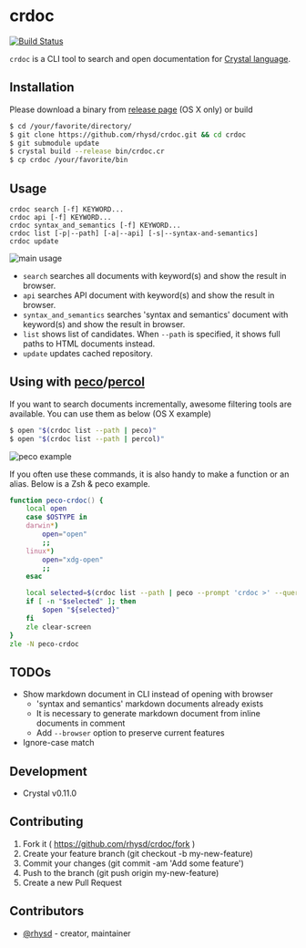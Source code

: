 crdoc
=======
[![Build Status](https://travis-ci.org/rhysd/crdoc.svg)](https://travis-ci.org/rhysd/crdoc)

`crdoc` is a CLI tool to search and open documentation for [Crystal language](https://github.com/manastech/crystal).

## Installation

Please download a binary from [release page](https://github.com/rhysd/crdoc/releases) (OS X only) or build

```sh
$ cd /your/favorite/directory/
$ git clone https://github.com/rhysd/crdoc.git && cd crdoc
$ git submodule update
$ crystal build --release bin/crdoc.cr
$ cp crdoc /your/favorite/bin
```

## Usage

```
crdoc search [-f] KEYWORD...
crdoc api [-f] KEYWORD...
crdoc syntax_and_semantics [-f] KEYWORD...
crdoc list [-p|--path] [-a|--api] [-s|--syntax-and-semantics]
crdoc update
```

![main usage](https://raw.githubusercontent.com/rhysd/ss/master/crdoc/crdoc.gif)

- `search` searches all documents with keyword(s) and show the result in browser.
- `api` searches API document with keyword(s) and show the result in browser.
- `syntax_and_semantics` searches 'syntax and semantics' document with keyword(s) and show the result in browser.
- `list` shows list of candidates.  When `--path` is specified, it shows full paths to HTML documents instead.
- `update` updates cached repository.

## Using with [peco](https://github.com/peco/peco)/[percol](https://github.com/mooz/percol)

If you want to search documents incrementally, awesome filtering tools are available.
You can use them as below (OS X example)

```sh
$ open "$(crdoc list --path | peco)"
$ open "$(crdoc list --path | percol)"
```

![peco example](https://raw.githubusercontent.com/rhysd/ss/master/crdoc/peco-crdoc.gif)

If you often use these commands, it is also handy to make a function or an alias.  Below is a Zsh & peco example.

```zsh
function peco-crdoc() {
    local open
    case $OSTYPE in
    darwin*)
        open="open"
        ;;
    linux*)
        open="xdg-open"
        ;;
    esac

    local selected=$(crdoc list --path | peco --prompt 'crdoc >' --query "$LBUFFER")
    if [ -n "$selected" ]; then
        $open "${selected}"
    fi
    zle clear-screen
}
zle -N peco-crdoc
```

## TODOs

- Show markdown document in CLI instead of opening with browser
  - 'syntax and semantics' markdown documents already exists
  - It is necessary to generate markdown document from inline documents in comment
  - Add `--browser` option to preserve current features
- Ignore-case match

## Development

- Crystal v0.11.0

## Contributing

1. Fork it ( https://github.com/rhysd/crdoc/fork )
2. Create your feature branch (git checkout -b my-new-feature)
3. Commit your changes (git commit -am 'Add some feature')
4. Push to the branch (git push origin my-new-feature)
5. Create a new Pull Request

## Contributors

- [@rhysd](https://github.com/rhysd) - creator, maintainer
